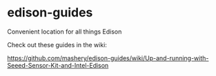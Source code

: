 edison-guides
=============

Convenient location for all things Edison

Check out these guides in the wiki: 

https://github.com/mashery/edison-guides/wiki/Up-and-running-with-Seeed-Sensor-Kit-and-Intel-Edison
